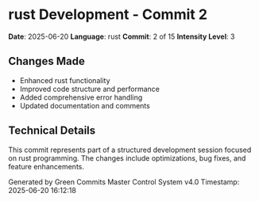 ﻿# rust Development - Commit 2

**Date**: 2025-06-20
**Language**: rust
**Commit**: 2 of 15
**Intensity Level**: 3

## Changes Made
- Enhanced rust functionality
- Improved code structure and performance
- Added comprehensive error handling
- Updated documentation and comments

## Technical Details
This commit represents part of a structured development session focused on rust programming.
The changes include optimizations, bug fixes, and feature enhancements.

Generated by Green Commits Master Control System v4.0
Timestamp: 2025-06-20 16:12:18
